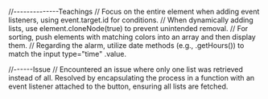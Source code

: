 //--------------Teachings
// Focus on the entire element when adding event listeners, using event.target.id for conditions.
// When dynamically adding lists, use element.cloneNode(true) to prevent unintended removal.
// For sorting, push elements with matching colors into an array and then display them.
// Regarding the alarm, utilize date methods (e.g., .getHours()) to match the input type="time" .value.

//------Issue
// Encountered an issue where only one list was retrieved instead of all. Resolved by encapsulating the process in a function with an event listener attached to the button, ensuring all lists are fetched.
